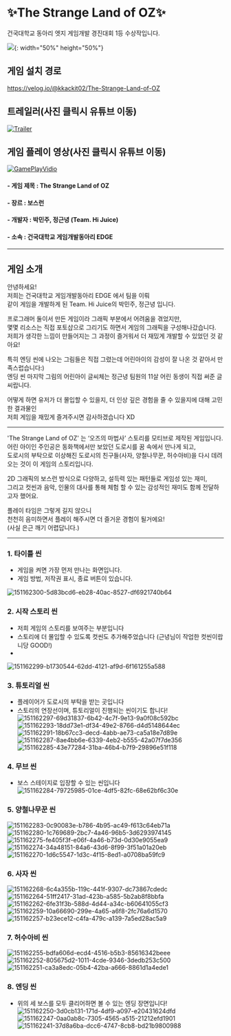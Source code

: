 # ✨The Strange Land of OZ✨
 
건국대학교 동아리 엣지 게임개발 경진대회 1등 수상작입니다.

![](https://images.velog.io/images/minjujuu/post/7d51fbf7-8456-49d3-a2d7-70d6f448f291/%EA%B2%8C%EC%9E%84%EA%B0%9C%EB%B0%9C%EA%B2%BD%EC%A7%84%EB%8C%80%ED%9A%8C%20%EC%83%81%EC%9E%A5.PNG){: width="50%" height="50%"}

## 게임 설치 경로
https://velog.io/@kkackit02/The-Strange-Land-of-OZ

## 트레일러(사진 클릭시 유튜브 이동)
[![Trailer](https://img.youtube.com/vi/qWUD9Z2Uv_w/0.jpg)](https://www.youtube.com/watch?v=qWUD9Z2Uv_w)

## 게임 플레이 영상(사진 클릭시 유튜브 이동)
[![GamePlayVidio](https://img.youtube.com/vi/dYBezBhVxqI/0.jpg)](https://www.youtube.com/watch?v=dYBezBhVxqI)


#### - 게임 제목 : The Strange Land of OZ
#### - 장르 : 보스런
#### - 개발자 : 박민주, 정근녕 (Team. Hi Juice)
#### - 소속 : 건국대학교 게임개발동아리 EDGE

***
## 게임 소개
안녕하세요!  
저희는 건국대학교 게임개발동아리 EDGE 에서 팀을 이뤄  
같이 게임을 개발하게 된 Team. Hi Juice의 박민주, 정근녕 입니다.  
  
프로그래머 둘이서 만든 게임이라 그래픽 부분에서 어려움을 겪었지만,  
몇몇 리소스는 직접 포토샵으로 그리기도 하면서 게임의 그래픽을 구성해나갔습니다.  
저희가 생각한 느낌이 만들어지는 그 과정이 즐거워서 더 재밌게 개발할 수 있었던 것 같아요!  
  
특히 엔딩 씬에 나오는 그림들은 직접 그렸는데 어린아이의 감성이 잘 나온 것 같아서 만족스럽습니다:)  
엔딩 씬 마지막 그림의 어린아이 글씨체는 정근녕 팀원의 11살 어린 동생이 직접 써준 글씨랍니다.  
  
어떻게 하면 유저가 더 몰입할 수 있을지, 더 인상 깊은 경험을 줄 수 있을지에 대해 고민한 결과물인  
저희 게임을 재밌게 즐겨주시면 감사하겠습니다 XD  
  
  ***
'The Strange Land of OZ' 는 ‘오즈의 마법사’ 스토리를 모티브로 제작된 게임입니다.  
어린 아이인 주인공은 동화책에서만 보았던 도로시를 꿈 속에서 만나게 되고,  
도로시의 부탁으로 이상해진 도로시의 친구들(사자, 양철나무꾼, 허수아비)을 다시 데려오는 것이 이 게임의 스토리입니다.  
  
2D 그래픽의 보스런 방식으로 다양하고, 설득력 있는 패턴들로 게임성 있는 재미,  
그리고 컷씬과 음악, 인물의 대사를 통해 체험 할 수 있는 감성적인 재미도 함께 전달하고자 했어요.  
  
플레이 타임은 그렇게 길지 않으니  
천천히 음미하면서 플레이 해주시면 더 즐거운 경험이 될거에요!  
(사실 은근 깨기 어렵답니다.)  

***
### 1. 타이틀 씬
- 게임을 켜면 가장 먼저 만나는 화면입니다.
- 게임 방법, 저작권 표시, 종료 버튼이 있습니다.

![151162300-5d83bcd6-eb28-40ac-8527-df6921740b64](https://user-images.githubusercontent.com/58885427/151162563-1ce34be8-d5d1-47cd-ac97-42efd4ecaf71.png)

### 2. 시작 스토리 씬
- 저희 게임의 스토리를 보여주는 부분입니다
- 스토리에 더 몰입할 수 있도록 컷씬도 추가해주었습니다 (근녕님이 작업한 컷씬이랍니당 GOOD!)
- 
![151162299-b1730544-62dd-4121-af9d-6f161255a588](https://user-images.githubusercontent.com/58885427/151162735-43363806-6509-4af7-8db5-eba902211126.png)

### 3. 튜토리얼 씬
- 플레이어가 도로시의 부탁을 받는 곳입니다 
- 스토리의 연장선이며, 튜토리얼이 진행되는 씬이기도 합니다!
![151162297-69d31837-6b42-4c7f-9e13-9a0f08c592bc](https://user-images.githubusercontent.com/58885427/151162768-558fa4b6-a169-4c26-b3b8-3de71b51c627.png)
![151162293-18dd73e1-df34-49e2-8766-d4d5148644ec](https://user-images.githubusercontent.com/58885427/151162799-47c61b7b-c31e-4059-963b-4664419c1c99.png)
![151162291-18b67cc3-decd-4abb-ae73-ca5a18e7d89e](https://user-images.githubusercontent.com/58885427/151162824-bd5f1370-fdc6-43e9-981b-68e2d2ecc093.png)
![151162287-8ae4bb6e-6339-4eb2-b555-42a07f7de356](https://user-images.githubusercontent.com/58885427/151162832-0c4ce6a9-d930-487e-bfa3-f70213ce5cb0.png)
![151162285-43e77284-31ba-46b4-b7f9-29896e51f118](https://user-images.githubusercontent.com/58885427/151162839-3fb32679-b9e8-4b56-8853-53392546bd70.png)

### 4. 무브 씬
- 보스 스테이지로 입장할 수 있는 씬입니다
![151162284-79725985-01ce-4df5-82fc-68e62bf6c30e](https://user-images.githubusercontent.com/58885427/151162861-b4bc5397-8be4-403b-b4bc-1a1d84e5d08c.png)

### 5. 양철나무꾼 씬
![151162283-0c90083e-b786-4b95-ac49-f613c64eb71a](https://user-images.githubusercontent.com/58885427/151162883-fb19c988-60c8-4713-a9df-14f9468d7f35.png)
![151162280-1c769689-2bc7-4a46-96b5-3d6293974145](https://user-images.githubusercontent.com/58885427/151162893-a6efb118-60f8-451c-b133-f176e8735932.png)
![151162275-fe405f3f-e06f-4a46-b73d-0d30e9055ea9](https://user-images.githubusercontent.com/58885427/151162900-d9ad2d80-dd0d-49a8-9880-4673aa43bbb8.png)
![151162274-34a48151-84a6-43d6-8f99-3f51a01a20eb](https://user-images.githubusercontent.com/58885427/151162905-a83d1057-9eb0-45d2-b783-0250e8fcecaf.png)
![151162270-1d6c5547-1d3c-4f15-8ed1-a0708ba59fc9](https://user-images.githubusercontent.com/58885427/151162911-6615e2de-e001-462d-a562-7df3ad227a9d.png)


### 6. 사자 씬
![151162268-6c4a355b-119c-441f-9307-dc73867cdedc](https://user-images.githubusercontent.com/58885427/151162931-39af8eaf-54a1-4e23-b17f-58b5264a8f95.png)
![151162264-51ff2417-31ad-423b-a585-5b2ab8f8bbfa](https://user-images.githubusercontent.com/58885427/151162936-15039167-69f7-40c1-b49d-caf3c18b6555.png)
![151162262-6fe31f3b-588d-4d44-a34c-b60641055cf3](https://user-images.githubusercontent.com/58885427/151162948-03abeea0-4d46-4823-af84-29844d081f2f.png)
![151162259-10a66690-299e-4a65-a6f8-2fc76a6d1570](https://user-images.githubusercontent.com/58885427/151162965-7e09a610-e10e-49b8-b995-61b1d5b922db.png)
![151162257-b23ece12-c4fa-479c-a139-7a5ed28ac5a9](https://user-images.githubusercontent.com/58885427/151162972-d4094deb-1c4c-4abc-af8b-224c32c0da41.png)


### 7. 허수아비 씬
![151162255-bdfa606d-ecd4-4516-b5b3-85616342beee](https://user-images.githubusercontent.com/58885427/151162997-d8496707-1328-4e0c-bf8e-8ab9cd1ce7b3.png)
![151162252-805675d2-1011-4cde-9346-3dedb253c500](https://user-images.githubusercontent.com/58885427/151163000-c9218ef8-d8e0-40bc-a9d7-bf4e94d4df80.png)
![151162251-ca3a8edc-05b4-42ba-a666-8861d1a4ede1](https://user-images.githubusercontent.com/58885427/151163006-2fc21d49-4c6b-4ef5-b9da-44911bb14b3b.png)


### 8. 엔딩 씬
- 위의 세 보스를 모두 클리어하면 볼 수 있는 엔딩 장면입니다!
![151162250-3d0cb131-171d-4df9-a097-e20431624dfd](https://user-images.githubusercontent.com/58885427/151163032-5a7e9857-f884-489b-8751-8175ac40a4ca.png)
![151162247-0aa0ab8c-7305-4565-a515-21212efd1901](https://user-images.githubusercontent.com/58885427/151163039-9241ca2d-4ca3-4792-8b9d-c68d760c2de1.png)
![151162241-37d8a6ba-dcc6-4747-8cb8-bd21b9800988](https://user-images.githubusercontent.com/58885427/151163043-03c3b1b5-9519-443c-9150-563669aa5c78.png)






